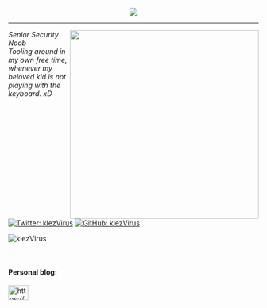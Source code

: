 <p align="center">
  <img src="https://i.imgur.com/MShGU4o.png">
</p>
<hr>
<img align='right' src="https://github-readme-stats.vercel.app/api?username=klezVirus&show_icons=true&theme=dark" width="380">

<p><em>Senior Security Noob<br>
  Tooling around in my own free time, whenever my beloved kid is not playing with the keyboard. xD
</em></p>

[![Twitter: klezVirus](https://img.shields.io/twitter/follow/klezVirus?style=flat-square)](https://twitter.com/klezVirus)
[![GitHub: klezVirus](https://img.shields.io/github/followers/klezVirus?label=follow%20github&style=flat-square)](https://github.com/klezVirus)

<p align="left"> <img src="https://komarev.com/ghpvc/?username=klezVirus" alt="klezVirus" /> </p>
<br>
</p>

<h4 align="left">Personal blog:</h4>
<p align="left">
<a href="https://klezVirus.github.io/" target="blank"><img align="center" src="https://cdn.jsdelivr.net/npm/simple-icons@3.0.1/icons/rss.svg" alt="https://klezVirus.github.io/" height="30" width="40" /></a>
</p>

<br>



<!--<p align="center">
  <a href="https://twitter.com/klezVirus"><img src="https://https://img.shields.io/twitter/follow/klezVirus?color=0ff00&label=%40klezVirus&logo=twitter&logoColor=00ff00&style=for-the-badge"></a>
  <a href="https://github.com/klezVirus"><img src="https://img.shields.io/github/followers/klezVirus?color=%2300ff00&logoColor=00ff00&logo=github&style=for-the-badge"></a>
</p>-->
